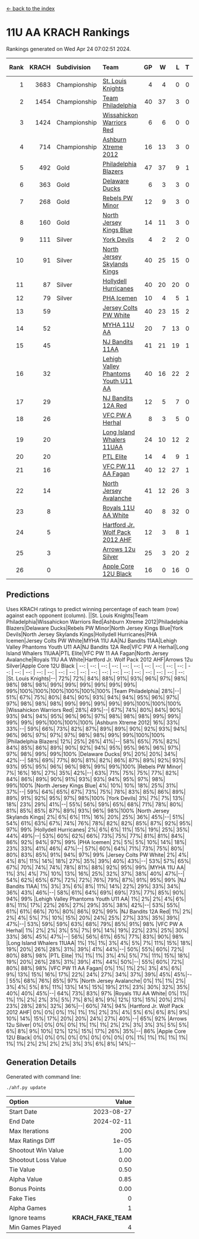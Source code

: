 [<- back to the index](readme.md)
# 11U AA KRACH Rankings
Rankings generated on Wed Apr 24 07:02:51 2024.

Rank|KRACH|Subdivision|Team|GP|W|L|T|OTW|OTL|SoS|Exp Wins|Win Diff
---:|---:|:---|:---|---:|---:|---:|---:|---:|---:|---:|---:|---:
1|3683|Championship|[St. Louis Knights](https://gamesheetstats.com/seasons/3659/teams/143319/schedule)|4|4|0|0|0|0|123|4.8|-0.0
2|1454|Championship|[Team Philadelphia](https://gamesheetstats.com/seasons/3659/teams/140788/schedule)|40|37|3|0|1|1|141|37.9|0.0
3|1424|Championship|[Wissahickon Warriors Red](https://gamesheetstats.com/seasons/3659/teams/140468/schedule)|6|6|0|0|1|0|32|6.8|-0.0
4|714|Championship|[Ashburn Xtreme 2012](https://gamesheetstats.com/seasons/3659/teams/140775/schedule)|16|13|3|0|1|0|285|13.9|0.0
5|492|Gold|[Philadelphia Blazers](https://gamesheetstats.com/seasons/3659/teams/140785/schedule)|47|37|9|1|2|1|297|38.4|0.0
6|363|Gold|[Delaware Ducks](https://gamesheetstats.com/seasons/3659/teams/140453/schedule)|6|3|3|0|1|1|581|3.9|0.0
7|268|Gold|[Rebels PW Minor](https://gamesheetstats.com/seasons/3659/teams/140786/schedule)|12|9|3|0|0|0|213|9.9|0.0
8|160|Gold|[North Jersey Kings Blue](https://gamesheetstats.com/seasons/3659/teams/140459/schedule)|14|11|3|0|1|0|47|11.9|0.0
9|111|Silver|[York Devils](https://gamesheetstats.com/seasons/3659/teams/140469/schedule)|4|2|2|0|1|0|589|2.9|0.0
10|91|Silver|[North Jersey Skylands Kings](https://gamesheetstats.com/seasons/3659/teams/140784/schedule)|40|25|15|0|3|3|163|25.9|0.0
11|87|Silver|[Hollydell Hurricanes](https://gamesheetstats.com/seasons/3659/teams/140777/schedule)|40|20|20|0|1|3|431|20.9|0.0
12|79|Silver|[PHA Icemen](https://gamesheetstats.com/seasons/3659/teams/143313/schedule)|10|4|5|1|1|0|282|5.4|0.0
13|59||[Jersey Colts PW White](https://gamesheetstats.com/seasons/3659/teams/140778/schedule)|40|23|15|2|2|0|93|24.9|0.0
14|52||[MYHA 11U AA](https://gamesheetstats.com/seasons/3659/teams/140781/schedule)|20|7|13|0|0|0|363|7.9|0.0
15|45||[NJ Bandits 11AA](https://gamesheetstats.com/seasons/3659/teams/140782/schedule)|41|21|19|1|0|3|122|22.4|0.0
16|32||[Lehigh Valley Phantoms Youth U11 AA](https://gamesheetstats.com/seasons/3659/teams/140779/schedule)|40|16|22|2|1|1|328|17.9|0.0
17|29||[NJ Bandits 12A Red](https://gamesheetstats.com/seasons/3659/teams/140458/schedule)|12|5|7|0|0|0|51|5.9|0.0
18|26||[VFC PW A Herhal](https://gamesheetstats.com/seasons/3659/teams/140467/schedule)|8|3|5|0|1|1|138|3.9|0.0
19|20||[Long Island Whalers 11UAA](https://gamesheetstats.com/seasons/3659/teams/140780/schedule)|24|10|12|2|0|1|70|11.9|0.0
20|20||[PTL Elite](https://gamesheetstats.com/seasons/3659/teams/140462/schedule)|14|4|9|1|1|0|51|5.4|0.0
21|16||[VFC PW 11 AA Fagan](https://gamesheetstats.com/seasons/3659/teams/140789/schedule)|40|12|27|1|3|1|342|13.4|0.0
22|14||[North Jersey Avalanche](https://gamesheetstats.com/seasons/3659/teams/140783/schedule)|41|12|26|3|1|5|131|14.4|0.0
23|8||[Royals 11U AA White](https://gamesheetstats.com/seasons/3659/teams/140787/schedule)|40|8|32|0|1|0|335|8.9|0.0
24|5||[Hartford Jr. Wolf Pack 2012 AHF](https://gamesheetstats.com/seasons/3659/teams/140776/schedule)|12|3|8|1|0|0|33|4.4|0.0
25|3||[Arrows 12u Silver](https://gamesheetstats.com/seasons/3659/teams/140774/schedule)|25|3|20|2|0|1|66|4.9|0.0
26|0||[Apple Core 12U Black](https://gamesheetstats.com/seasons/3659/teams/140773/schedule)|16|0|16|0|0|0|297|0.9|0.0

## Predictions
Uses KRACH ratings to predict winning percentage of each team (row) against each opponent (column).
||St. Louis Knights|Team Philadelphia|Wissahickon Warriors Red|Ashburn Xtreme 2012|Philadelphia Blazers|Delaware Ducks|Rebels PW Minor|North Jersey Kings Blue|York Devils|North Jersey Skylands Kings|Hollydell Hurricanes|PHA Icemen|Jersey Colts PW White|MYHA 11U AA|NJ Bandits 11AA|Lehigh Valley Phantoms Youth U11 AA|NJ Bandits 12A Red|VFC PW A Herhal|Long Island Whalers 11UAA|PTL Elite|VFC PW 11 AA Fagan|North Jersey Avalanche|Royals 11U AA White|Hartford Jr. Wolf Pack 2012 AHF|Arrows 12u Silver|Apple Core 12U Black
| --: | --: | --: | --: | --: | --: | --: | --: | --: | --: | --: | --: | --: | --: | --: | --: | --: | --: | --: | --: | --: | --: | --: | --: | --: | --: | --: 
|St. Louis Knights|--| 72%| 72%| 84%| 88%| 91%| 93%| 96%| 97%| 98%| 98%| 98%| 98%| 99%| 99%| 99%| 99%| 99%| 99%| 99%|100%|100%|100%|100%|100%|100%
|Team Philadelphia| 28%|--| 51%| 67%| 75%| 80%| 84%| 90%| 93%| 94%| 94%| 95%| 96%| 97%| 97%| 98%| 98%| 98%| 99%| 99%| 99%| 99%| 99%|100%|100%|100%
|Wissahickon Warriors Red| 28%| 49%|--| 67%| 74%| 80%| 84%| 90%| 93%| 94%| 94%| 95%| 96%| 96%| 97%| 98%| 98%| 98%| 99%| 99%| 99%| 99%| 99%|100%|100%|100%
|Ashburn Xtreme 2012| 16%| 33%| 33%|--| 59%| 66%| 73%| 82%| 87%| 89%| 89%| 90%| 92%| 93%| 94%| 96%| 96%| 97%| 97%| 97%| 98%| 98%| 99%| 99%|100%|100%
|Philadelphia Blazers| 12%| 25%| 26%| 41%|--| 58%| 65%| 75%| 82%| 84%| 85%| 86%| 89%| 90%| 92%| 94%| 95%| 95%| 96%| 96%| 97%| 97%| 98%| 99%| 99%|100%
|Delaware Ducks|  9%| 20%| 20%| 34%| 42%|--| 58%| 69%| 77%| 80%| 81%| 82%| 86%| 87%| 89%| 92%| 93%| 93%| 95%| 95%| 96%| 96%| 98%| 99%| 99%|100%
|Rebels PW Minor|  7%| 16%| 16%| 27%| 35%| 42%|--| 63%| 71%| 75%| 75%| 77%| 82%| 84%| 86%| 89%| 90%| 91%| 93%| 93%| 94%| 95%| 97%| 98%| 99%|100%
|North Jersey Kings Blue|  4%| 10%| 10%| 18%| 25%| 31%| 37%|--| 59%| 64%| 65%| 67%| 73%| 75%| 78%| 83%| 85%| 86%| 89%| 89%| 91%| 92%| 95%| 97%| 98%|100%
|York Devils|  3%|  7%|  7%| 13%| 18%| 23%| 29%| 41%|--| 55%| 56%| 59%| 65%| 68%| 71%| 78%| 80%| 81%| 85%| 85%| 87%| 89%| 93%| 96%| 98%|100%
|North Jersey Skylands Kings|  2%|  6%|  6%| 11%| 16%| 20%| 25%| 36%| 45%|--| 51%| 54%| 61%| 63%| 67%| 74%| 76%| 78%| 82%| 82%| 85%| 87%| 92%| 95%| 97%| 99%
|Hollydell Hurricanes|  2%|  6%|  6%| 11%| 15%| 19%| 25%| 35%| 44%| 49%|--| 53%| 60%| 62%| 66%| 73%| 75%| 77%| 81%| 81%| 84%| 86%| 92%| 94%| 97%| 99%
|PHA Icemen|  2%|  5%|  5%| 10%| 14%| 18%| 23%| 33%| 41%| 46%| 47%|--| 57%| 60%| 64%| 71%| 73%| 75%| 80%| 80%| 83%| 85%| 91%| 94%| 97%| 99%
|Jersey Colts PW White|  2%|  4%|  4%|  8%| 11%| 14%| 18%| 27%| 35%| 39%| 40%| 43%|--| 53%| 57%| 65%| 67%| 70%| 74%| 74%| 78%| 81%| 88%| 92%| 95%| 99%
|MYHA 11U AA|  1%|  3%|  4%|  7%| 10%| 13%| 16%| 25%| 32%| 37%| 38%| 40%| 47%|--| 54%| 62%| 65%| 67%| 72%| 72%| 76%| 79%| 87%| 91%| 95%| 99%
|NJ Bandits 11AA|  1%|  3%|  3%|  6%|  8%| 11%| 14%| 22%| 29%| 33%| 34%| 36%| 43%| 46%|--| 58%| 61%| 64%| 69%| 69%| 73%| 77%| 85%| 90%| 94%| 99%
|Lehigh Valley Phantoms Youth U11 AA|  1%|  2%|  2%|  4%|  6%|  8%| 11%| 17%| 22%| 26%| 27%| 29%| 35%| 38%| 42%|--| 53%| 55%| 61%| 61%| 66%| 70%| 80%| 86%| 92%| 99%
|NJ Bandits 12A Red|  1%|  2%|  2%|  4%|  5%|  7%| 10%| 15%| 20%| 24%| 25%| 27%| 33%| 35%| 39%| 47%|--| 53%| 59%| 59%| 63%| 68%| 79%| 85%| 91%| 98%
|VFC PW A Herhal|  1%|  2%|  2%|  3%|  5%|  7%|  9%| 14%| 19%| 22%| 23%| 25%| 30%| 33%| 36%| 45%| 47%|--| 56%| 56%| 61%| 65%| 77%| 83%| 90%| 98%
|Long Island Whalers 11UAA|  1%|  1%|  1%|  3%|  4%|  5%|  7%| 11%| 15%| 18%| 19%| 20%| 26%| 28%| 31%| 39%| 41%| 44%|--| 50%| 55%| 60%| 72%| 80%| 88%| 98%
|PTL Elite|  1%|  1%|  1%|  3%|  4%|  5%|  7%| 11%| 15%| 18%| 19%| 20%| 26%| 28%| 31%| 39%| 41%| 44%| 50%|--| 55%| 60%| 72%| 80%| 88%| 98%
|VFC PW 11 AA Fagan|  0%|  1%|  1%|  2%|  3%|  4%|  6%|  9%| 13%| 15%| 16%| 17%| 22%| 24%| 27%| 34%| 37%| 39%| 45%| 45%|--| 55%| 68%| 76%| 85%| 97%
|North Jersey Avalanche|  0%|  1%|  1%|  2%|  3%|  4%|  5%|  8%| 11%| 13%| 14%| 15%| 19%| 21%| 23%| 30%| 32%| 35%| 40%| 40%| 45%|--| 64%| 73%| 83%| 97%
|Royals 11U AA White|  0%|  1%|  1%|  1%|  2%|  2%|  3%|  5%|  7%|  8%|  8%|  9%| 12%| 13%| 15%| 20%| 21%| 23%| 28%| 28%| 32%| 36%|--| 60%| 74%| 94%
|Hartford Jr. Wolf Pack 2012 AHF|  0%|  0%|  0%|  1%|  1%|  1%|  2%|  3%|  4%|  5%|  6%|  6%|  8%|  9%| 10%| 14%| 15%| 17%| 20%| 20%| 24%| 27%| 40%|--| 65%| 92%
|Arrows 12u Silver|  0%|  0%|  0%|  0%|  1%|  1%|  1%|  2%|  2%|  3%|  3%|  3%|  5%|  5%|  6%|  8%|  9%| 10%| 12%| 12%| 15%| 17%| 26%| 35%|--| 86%
|Apple Core 12U Black|  0%|  0%|  0%|  0%|  0%|  0%|  0%|  0%|  0%|  1%|  1%|  1%|  1%|  1%|  1%|  1%|  2%|  2%|  2%|  2%|  3%|  3%|  6%|  8%| 14%|--

## Generation Details

Generated with command line:
```
./ahf.py update
```

| Option | Value |
| :----- | ----: |
| Start Date | 2023-08-27 |
| End Date | 2024-02-11 |
| Max Iterations | 200 |
| Max Ratings Diff | 1e-05 |
| Shootout Win Value | 1.00 |
| Shootout Loss Value | 0.00 |
| Tie Value | 0.50 |
| Alpha Value | 0.85 |
| Bonus Points | 0.00 |
| Fake Ties | 0 |
| Alpha Games | 1 |
| Ignore teams | __KRACH_FAKE_TEAM__ |
| Min Games Played | 4 |

